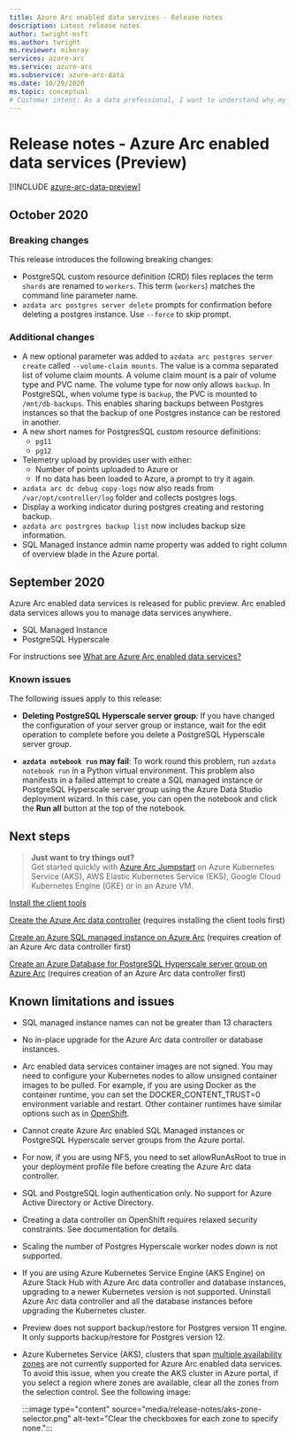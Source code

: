 ```yaml
---
title: Azure Arc enabled data services - Release notes
description: Latest release notes 
author: twright-msft
ms.author: twright
ms.reviewer: mikeray
services: azure-arc
ms.service: azure-arc
ms.subservice: azure-arc-data
ms.date: 10/29/2020
ms.topic: conceptual
# Customer intent: As a data professional, I want to understand why my solutions would benefit from running with Azure Arc enabled data services so that I can leverage the capability of the feature.
---
```


# Release notes - Azure Arc enabled data services (Preview)

[!INCLUDE [azure-arc-data-preview](../../../includes/azure-arc-data-preview.md)]

## October 2020 

### Breaking changes

This release introduces the following breaking changes: 

* PostgreSQL custom resource definition (CRD) files replaces the term `shards` are renamed to `workers`. This term (`workers`) matches the command line parameter name.
* `azdata arc postgres server delete` prompts for confirmation before deleting a postgres instance.  Use `--force` to skip prompt.

### Additional changes

* A new optional parameter was added to `azdata arc postgres server create` called `--volume-claim mounts`. The value is a comma separated list of volume claim mounts. A volume claim mount is a pair of volume type and PVC name. The volume type for now only allows `backup`.  In PostgreSQL, when volume type is `backup`, the PVC is mounted to `/mnt/db-backups`.  This enables sharing backups between Postgres instances so that the backup of one Postgres instance can be restored in another.
* A new short names for PostgresSQL custom resource definitions: 
  * `pg11` 
  * `pg12`
* Telemetry upload by provides user with either:
   * Number of points uploaded to Azure
     or 
   * If no data has been loaded to Azure, a prompt to try it again.
* `azdata arc dc debug copy-logs` now also reads from `/var/opt/controller/log` folder and collects postgres logs.
*	Display a working indicator during postgres creating and restoring backup.
* `azdata arc postrgres backup list` now includes backup size information.
* SQL Managed Instance admin name property was added to right column of overview blade in the Azure portal.



## September 2020

Azure Arc enabled data services is released for public preview. Arc enabled data services allows you to manage data services anywhere.

- SQL Managed Instance
- PostgreSQL Hyperscale

For instructions see [What are Azure Arc enabled data services?](overview.md)

### Known issues

The following issues apply to this release:

* **Deleting PostgreSQL Hyperscale server group**: If you have changed the configuration of your server group or instance, wait for the edit operation to complete before you delete a PostgreSQL Hyperscale server group.

* **`azdata notebook run` may fail**: To work round this problem, run `azdata notebook run` in a Python virtual environment. This problem also manifests in a failed attempt to create a SQL managed instance or PostgreSQL Hyperscale server group using the Azure Data Studio deployment wizard. In this case, you can open the notebook and click the **Run all** button at the top of the notebook.

## Next steps

> **Just want to try things out?**  
> Get started quickly with [Azure Arc Jumpstart](https://github.com/microsoft/azure_arc#azure-arc-enabled-data-services) on Azure Kubernetes Service (AKS), AWS Elastic Kubernetes Service (EKS), Google Cloud Kubernetes Engine (GKE) or in an Azure VM.

[Install the client tools](install-client-tools.md)

[Create the Azure Arc data controller](create-data-controller.md) (requires installing the client tools first)

[Create an Azure SQL managed instance on Azure Arc](create-sql-managed-instance.md) (requires creation of an Azure Arc data controller first)

[Create an Azure Database for PostgreSQL Hyperscale server group on Azure Arc](create-postgresql-hyperscale-server-group.md) (requires creation of an Azure Arc data controller first)

## Known limitations and issues

- SQL managed instance names can not be greater than 13 characters
- No in-place upgrade for the Azure Arc data controller or database instances.
- Arc enabled data services container images are not signed.  You may need to configure your Kubernetes nodes to allow unsigned container images to be pulled.  For example, if you are using Docker as the container runtime, you can set the DOCKER_CONTENT_TRUST=0 environment variable and restart.  Other container runtimes have similar options such as in [OpenShift](https://docs.openshift.com/container-platform/4.5/openshift_images/image-configuration.html#images-configuration-file_image-configuration).
- Cannot create Azure Arc enabled SQL Managed instances or PostgreSQL Hyperscale server groups from the Azure portal.
- For now, if you are using NFS, you need to set allowRunAsRoot to true in your deployment profile file before creating the Azure Arc data controller.
- SQL and PostgreSQL login authentication only.  No support for Azure Active Directory or Active Directory.
- Creating a data controller on OpenShift requires relaxed security constraints.  See documentation for details.
- Scaling the number of Postgres Hyperscale worker nodes _down_ is not supported.
- If you are using Azure Kubernetes Service Engine (AKS Engine) on Azure Stack Hub with Azure Arc data controller and database instances, upgrading to a newer Kubernetes version is not supported. Uninstall Azure Arc data controller and all the database instances before upgrading the Kubernetes cluster.
- Preview does not support backup/restore for Postgres version 11 engine. It only supports backup/restore for Postgres version 12.
- Azure Kubernetes Service (AKS), clusters that span [multiple availability zones](../../aks/availability-zones.md) are not currently supported for Azure Arc enabled data services. To avoid this issue, when you create the AKS cluster in Azure portal, if you select a region where zones are available, clear all the zones from the selection control. See the following image:

   :::image type="content" source="media/release-notes/aks-zone-selector.png" alt-text="Clear the checkboxes for each zone to specify none.":::

  
